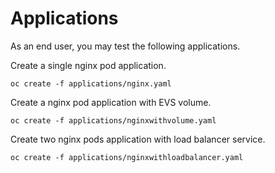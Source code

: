 # Applications

As an end user, you may test the following applications.

Create a single nginx pod application.

```
oc create -f applications/nginx.yaml
```

Create a nginx pod application with EVS volume.

```
oc create -f applications/nginxwithvolume.yaml
```

Create two nginx pods application with load balancer service.
```
oc create -f applications/nginxwithloadbalancer.yaml
```
